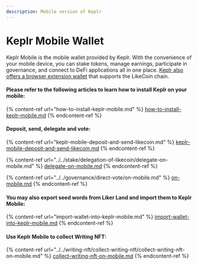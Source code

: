 ```yaml
---
description: Mobile version of Keplr
---
```


# Keplr Mobile Wallet

Keplr Mobile is the mobile wallet provided by Keplr. With the convenience of your mobile device, you can stake tokens, manage earnings, participate in governance, and connect to DeFi applications all in one place. [Keplr also offers a browser extension wallet](../keplr/) that supports the LikeCoin chain.

#### Please refer to the following articles to learn how to install Keplr on your mobile:

{% content-ref url="how-to-install-keplr-mobile.md" %}
[how-to-install-keplr-mobile.md](how-to-install-keplr-mobile.md)
{% endcontent-ref %}

#### Deposit, send, delegate and vote:

{% content-ref url="keplr-mobile-deposit-and-send-likecoin.md" %}
[keplr-mobile-deposit-and-send-likecoin.md](keplr-mobile-deposit-and-send-likecoin.md)
{% endcontent-ref %}

{% content-ref url="../../stake/delegation-of-likecoin/delegate-on-mobile.md" %}
[delegate-on-mobile.md](../../stake/delegation-of-likecoin/delegate-on-mobile.md)
{% endcontent-ref %}

{% content-ref url="../../governance/direct-vote/on-mobile.md" %}
[on-mobile.md](../../governance/direct-vote/on-mobile.md)
{% endcontent-ref %}

#### You may also export seed words from Liker Land and import them to Keplr Mobile:

{% content-ref url="import-wallet-into-keplr-mobile.md" %}
[import-wallet-into-keplr-mobile.md](import-wallet-into-keplr-mobile.md)
{% endcontent-ref %}

#### Use Keplr Mobile to collect Writing NFT:

{% content-ref url="../../writing-nft/collect-writing-nft/collect-writing-nft-on-mobile.md" %}
[collect-writing-nft-on-mobile.md](../../writing-nft/collect-writing-nft/collect-writing-nft-on-mobile.md)
{% endcontent-ref %}
